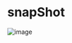 # snapShot
![image](https://user-images.githubusercontent.com/66500440/133730536-500a74f7-f775-44a8-915e-2058adeaee2a.png)


